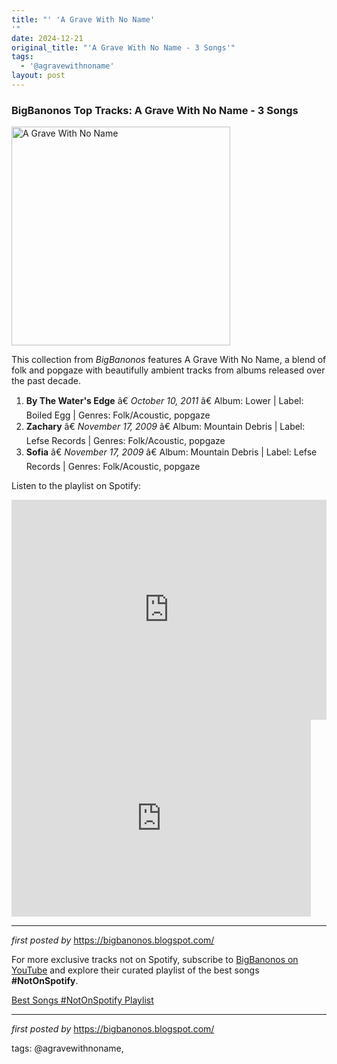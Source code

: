 ```yaml
---
title: "' 'A Grave With No Name'
'"
date: 2024-12-21
original_title: "'A Grave With No Name - 3 Songs'"
tags:
  - '@agravewithnoname'
layout: post
---
```

<h3>BigBanonos Top Tracks: A Grave With No Name - 3 Songs</h3>
<div class="separator"> <a href="https://ksassets.timeincuk.net/wp/uploads/sites/55/2009/04/09420_192202_agrave-1.jpg" > <img alt="A Grave With No Name" border="0" height="350" src="https://ksassets.timeincuk.net/wp/uploads/sites/55/2009/04/09420_192202_agrave-1.jpg" /> </a>
</div> <p>This collection from <em>BigBanonos</em> features A Grave With No Name, a blend of folk and popgaze with beautifully ambient tracks from albums released over the past decade.</p> <ol> <li><strong>By The Water's Edge</strong> â€ <em>October 10, 2011</em> â€ Album: Lower | Label: Boiled Egg | Genres: Folk/Acoustic, popgaze</li> <li><strong>Zachary</strong> â€ <em>November 17, 2009</em> â€ Album: Mountain Debris | Label: Lefse Records | Genres: Folk/Acoustic, popgaze</li> <li><strong>Sofia</strong> â€ <em>November 17, 2009</em> â€ Album: Mountain Debris | Label: Lefse Records | Genres: Folk/Acoustic, popgaze</li>
</ol> <p>Listen to the playlist on Spotify:</p>
<iframe src="https://open.spotify.com/embed/playlist/2hsJj4yOYOR12wQgR6NfX9?utm_source=generator" width="100%" height="352" frameBorder="0" allowfullscreen="" allow="autoplay; clipboard-write; encrypted-media; fullscreen; picture-in-picture" loading="lazy"></iframe>
<iframe allowfullscreen="" frameborder="0" height="315" src="https://www.youtube.com/embed/HSMzYcjwmaE?list=PLtuNtuTatqI2UW7SmuUJMXRMU4AJ93Wow" width="95%"></iframe><br />
<hr />
<p><em>first posted by</em> <a href="https://bigbanonos.blogspot.com/" rel="noopener" target="_new">https://bigbanonos.blogspot.com/</a></p> 

<!--Subscribe and Playlist Links-->
<div>
    <p>For more exclusive tracks not on Spotify, subscribe to <a href="https://www.youtube.com/@BigBanonos" target="_blank">BigBanonos on YouTube</a> and explore their curated playlist of the best songs <strong>#NotOnSpotify</strong>.</p>
    <p><a href="https://www.youtube.com/playlist?list=PLtuNtuTatqI0kFahUCbtbfenC_ET5O_tr" target="_blank">Best Songs #NotOnSpotify Playlist<br /></a></p></div>

<hr />

<p><em>first posted by</em> <a href="https://bigbanonos.blogspot.com/" rel="noopener" target="_new">https://bigbanonos.blogspot.com/</a></p>

<p>tags: @agravewithnoname,</p>
